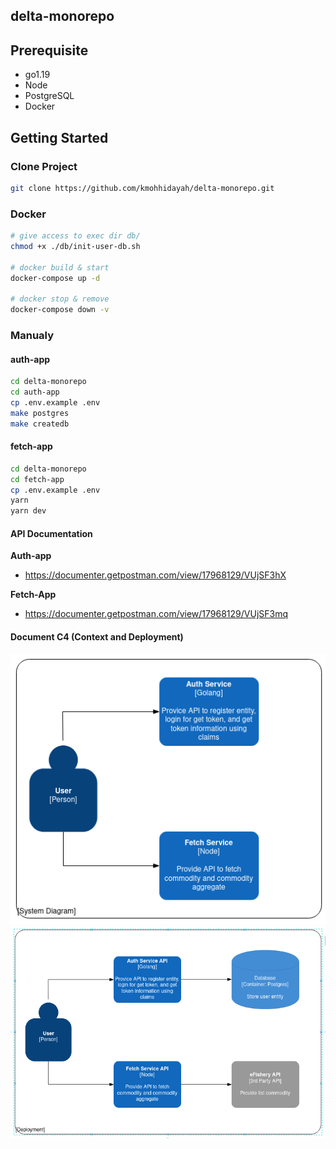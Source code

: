## delta-monorepo

## Prerequisite

- go1.19
- Node
- PostgreSQL
- Docker

## Getting Started

### Clone Project

```bash
git clone https://github.com/kmohhidayah/delta-monorepo.git
```

### Docker

```bash
# give access to exec dir db/
chmod +x ./db/init-user-db.sh

# docker build & start
docker-compose up -d

# docker stop & remove
docker-compose down -v
```

### Manualy

#### auth-app

```bash
cd delta-monorepo
cd auth-app
cp .env.example .env
make postgres
make createdb
```

#### fetch-app

```bash
cd delta-monorepo
cd fetch-app
cp .env.example .env
yarn
yarn dev
```

#### API Documentation
**Auth-app**
- https://documenter.getpostman.com/view/17968129/VUjSF3hX

**Fetch-App**
- https://documenter.getpostman.com/view/17968129/VUjSF3mq

#### Document C4 (Context and Deployment)

<img title="a title" alt="Alt text" src="./docs/Screenshot 2022-08-12 20:07:47.png">

<img title="a title" alt="Alt text" src="./docs/Screenshot 2022-08-12 20:02:17.png">

